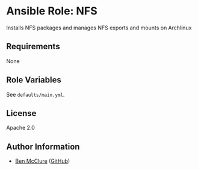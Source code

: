 # Ansible Role: NFS

Installs NFS packages and manages NFS exports and mounts on Archlinux

## Requirements

None

## Role Variables

See `defaults/main.yml`.

## License

Apache 2.0

## Author Information

- [Ben McClure](https://www.benmcclure.com/) ([GitHub](https://github.com/bmcclure/))
